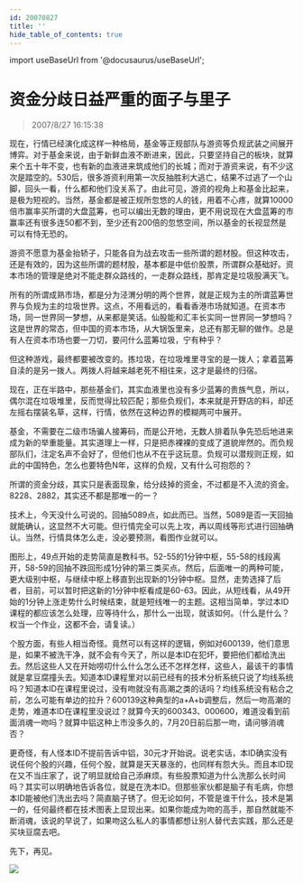 ```yaml
---
id: 20070827 
title: ''
hide_table_of_contents: true
---
```


import useBaseUrl from '@docusaurus/useBaseUrl';

# 资金分歧日益严重的面子与里子

> 2007/8/27 16:15:38

<div style={{color: '#FF0000', fontWeight: '500'}}>

现在，行情已经演化成这样一种格局，基金等正规部队与游资等负规武装之间展开博弈。对于基金来说，由于新鲜血液不断进来，因此，只要坚持自己的板块，就算来个五十年不变，也有新的血液进来筑成他们的长城；而对于游资来说，有不少这次是踏空的。530后，很多游资利用第一次反抽胜利大逃亡，结果不过逃了一个山脚，回头一看，什么都和他们没关系了。由此可见，游资的视角上和基金比起来，是极为短视的。当然，基金都是被正规所忽悠的人的钱，用着不心疼，就算10000倍市赢率买所谓的大盘蓝筹，也可以编出无数的理由，更不用说现在大盘蓝筹的市赢率还有很多连50都不到，至少还有200倍的忽悠空间，所以基金的长视显然是可以有恃无恐的。
 
游资不愿意为基金抬轿子，只能各自为战去攻击一些所谓的题材股。但这种攻击，还是有效的，因为这些所谓的题材股，基本都是中低价股票，所谓群众基础好。资本市场的管理是绝对不能走群众路线的，一走群众路线，那肯定是垃圾股满天飞。
 
所有的所谓成熟市场，都是分为泾渭分明的两个世界，就是正规为主的所谓蓝筹世界与负规为主的垃圾世界。这点，不用看远的，看看香港市场就知道。在资本市场，同一世界同一梦想，从来都是笑话。仙股能和汇丰长实同一世界同一梦想吗？这是世界的常态，但中国的资本市场，从大锅饭里来，总还有那无聊的做作。总是有人在资本市场也要一刀切，要问什么蓝筹垃圾，宁有种乎？
 
但这种游戏，最终都要被改变的。拣垃圾，在垃圾堆里寻宝的是一拨人；拿着蓝筹自渎的是另一拨人。两拨人将越来越老死不相往来，这才是最终的归宿。
 
现在，正在半路中，那些基金们，其实血液里也没有多少蓝筹的贵族气息，所以，偶尔混在垃圾堆里，反而觉得比较匹配；那些负规们，本来就是开野店的料，却还左摇右摆装名草，这样，行情，依然在这种边界的模糊两可中展开。
 
基金，不需要在二级市场骗人接筹码，而是公开地，无数人排着队争先恐后地进来成为新的举重能量。其实道理上一样，只是把赤裸裸的变成了道貌岸然的。而负规部队们，注定名声不会好了，但他们也从不在乎这玩意。负规可以潜规则正规，如此的中国特色，怎么也要特色N年，这样的负规，又有什么可抱怨的？
 
所谓的资金分歧，其实只是表面现象，给分歧掉的资金，不过都是不入流的资金。8228、2882，其实还不都是那唯一的一？
 
技术上，今天没什么可说的。回抽5089点，如此而已。当然，5089是否一天回抽就能确认，这显然不大可能。但行情完全可以先上攻，再以周线等形式进行回抽确认。当然，行情具体怎么走，没必要预测，看图作业就可以。
 
图形上，49点开始的走势简直是教科书。52-55的1分钟中枢，55-58的线段离开，58-59的回抽不跌回形成1分钟的第三类买点。然后，后面唯一的两种可能，更大级别中枢，与继续中枢上移直到出现新的1分钟中枢。显然，走势选择了后者，目前，可以暂时把这新的1分钟中枢看成是60-63。因此，从短线看，从49开始的1分钟上涨走势什么时候结束，就是短线唯一的主题。这相当简单，学过本ID课程的都应该怎么处理，应等待什么，那什么一出现，就该如何。（什么是什么？权当一个作业，这都不会，请复读。）
 
个股方面，有些人相当奇怪。竟然可以有这样的逻辑，例如对600139，他们意思是，如果不被洗干净，就不会有今天了，所以是本ID在犯坏，要把他们都给洗出去。然后这些人又在开始唠叨什么什么怎么还不怎样怎样，这些人，最该干的事情就是拿豆腐撞头去。知道本ID课程里对以前已经有的技术分析系统只说了均线系统吗？知道本ID在课程里说过，没有吻就没有高潮之类的话吗？均线系统没有粘合之前，怎么可能有单边的拉升？600139这种典型的a+A+b调整后，然后一吻高潮的走势，难道本ID在课程里没说过？就算今天的600343、000600，难道没看到前面消魂一吻吗？就算中铝这种上市没多久的，7月20日前后那一吻，请问够消魂否？
 
更奇怪，有人怪本ID不提前告诉中铝，30元才开始说。说老实话，本ID确实没有说任何个股的兴趣，任何个股，就算是天天暴涨的，也同样有怨大头。而且本ID现在又不当庄家了，说了明显就给自己添麻烦。有些股票知道为什么洗那么长时间吗？其实可以明确地告诉各位，就是在洗本ID。但那些家伙都是脑子有毛病，你想本ID能被他们洗出去吗？简直脑子锈了。但无论如何，不管是谁干什么，技术是第一的，任何最终都在技术图表上显现出来。如果你能成为吻的高手，那自然就能不断消魂，该说的早说了，如果吻这么私人的事情都想让别人替代去实践，那么还是买块豆腐去吧。
 
先下，再见。

</div>

<div style={{textAlign: 'left'}}>
<img src={useBaseUrl('/img/economics/20070827/20070827.jpg')} /><br/><br/>
</div>